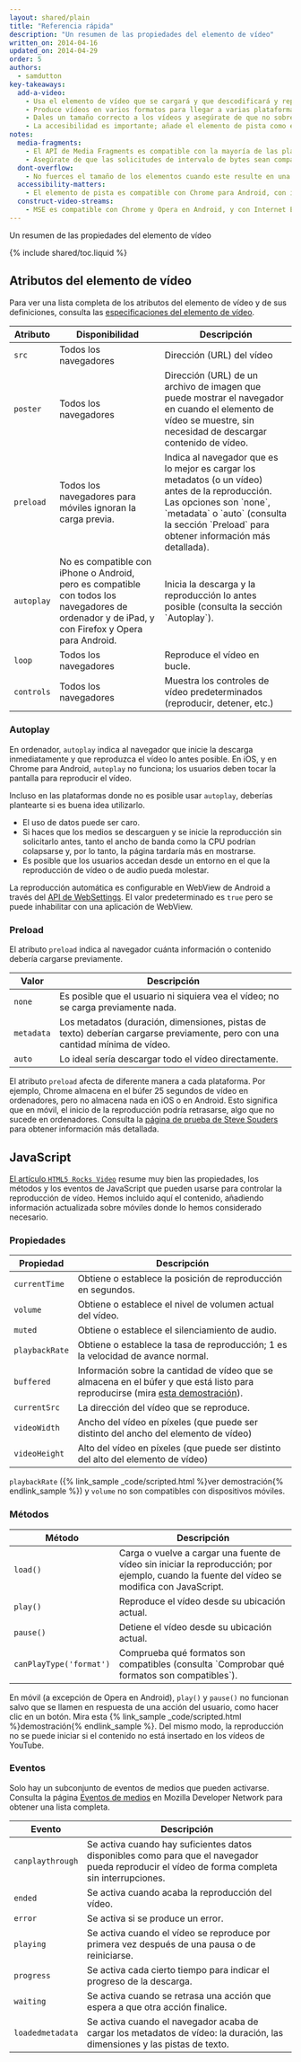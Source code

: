 ```yaml
---
layout: shared/plain
title: "Referencia rápida"
description: "Un resumen de las propiedades del elemento de vídeo"
written_on: 2014-04-16
updated_on: 2014-04-29
order: 5
authors:
  - samdutton
key-takeaways:
  add-a-video:
    - Usa el elemento de vídeo que se cargará y que descodificará y reproducirá el vídeo en tu sitio.
    - Produce vídeos en varios formatos para llegar a varias plataformas móviles.
    - Dales un tamaño correcto a los vídeos y asegúrate de que no sobrepasen los elementos que los contienen.
    - La accesibilidad es importante; añade el elemento de pista como elemento secundario del elemento de vídeo.
notes:
  media-fragments:
    - El API de Media Fragments es compatible con la mayoría de las plataformas, pero no con iOS.
    - Asegúrate de que las solicitudes de intervalo de bytes sean compatibles con tu servidor. Las solicitudes de intervalo se habilitan de manera predeterminada en la mayoría de los servidores, pero algunos servicios de alojamiento pueden inhabilitarlas.
  dont-overflow:
    - No fuerces el tamaño de los elementos cuando este resulte en una relación de aspecto distinta a la del vídeo original. Los elementos achatados o estirados no quedan bien.
  accessibility-matters:
    - El elemento de pista es compatible con Chrome para Android, con iOS Safari y con todos los navegadores actuales de ordenador, excepto con Firefox (consulta <a href="http://caniuse.com/track" title="Estado de compatibilidad del elemento de pista">caniuse.com/track</a>). También hay varios Polyfill disponibles. Recomendamos <a href='//www.delphiki.com/html5/playr/' title='Polyfill de elemento de pista de Playr'>Playr</a> o <a href='//captionatorjs.com/' title='Pista de Captionator'>Captionator</a>.
  construct-video-streams:
    - MSE es compatible con Chrome y Opera en Android, y con Internet Explorer 11 y Chrome en ordenador. También está previsto que sea compatible con la <a href='http://wiki.mozilla.org/Platform/MediaSourceExtensions' title='cronología de implementación de Firefox Media Source Extensions'>Firefox</a>.
---
```


<p class="intro">
  Un resumen de las propiedades del elemento de vídeo
</p>

{% include shared/toc.liquid %}


## Atributos del elemento de vídeo

Para ver una lista completa de los atributos del elemento de vídeo y de sus definiciones, consulta las [especificaciones del elemento de vídeo](//www.w3.org/TR/html5/embedded-content-0.html#the-video-element).

<table class="mdl-data-table mdl-js-data-table">
  <thead>
      <th>Atributo</th>
      <th>Disponibilidad</th>
      <th>Descripción</th>
  </thead>
  <tbody>
    <tr>
      <td data-th="Attribute"><code>src</code></td>
      <td data-th="Availability">Todos los navegadores</td>
      <td data-th="Description">Dirección (URL) del vídeo</td>
    </tr>
    <tr>
      <td data-th="Attribute"><code>poster</code></td>
      <td data-th="Availability">Todos los navegadores</td>
      <td data-th="Description">Dirección (URL) de un archivo de imagen que puede mostrar el navegador en cuando el elemento de vídeo se muestre, sin necesidad de descargar contenido de vídeo.</td>
    </tr>
    <tr>
      <td data-th="Attribute"><code>preload</code></td>
      <td data-th="Availability">Todos los navegadores para móviles ignoran la carga previa.</td>
      <td data-th="Description">Indica al navegador que es lo mejor es cargar los metadatos (o un vídeo) antes de la reproducción. Las opciones son `none`, `metadata` o `auto` (consulta la sección `Preload` para obtener información más detallada). </td>
    </tr>
    <tr>
      <td data-th="Attribute"><code>autoplay</code></td>
      <td data-th="Availability">No es compatible con iPhone o Android, pero es compatible con todos los navegadores de ordenador y de iPad, y con Firefox y Opera para Android.</td>
      <td data-th="Description">Inicia la descarga y la reproducción lo antes posible (consulta la sección `Autoplay`). </td>
    </tr>
    <tr>
      <td data-th="Attribute"><code>loop</code></td>
      <td data-th="Availability">Todos los navegadores</td>
      <td data-th="Description">Reproduce el vídeo en bucle.</td>
    </tr>
    <tr>
      <td data-th="Attribute"><code>controls</code></td>
      <td data-th="Availability">Todos los navegadores</td>
      <td data-th="Descripción">Muestra los controles de vídeo predeterminados (reproducir, detener, etc.)</td>
    </tr>
  </tbody>
</table>

### Autoplay

En ordenador, `autoplay` indica al navegador que inicie la descarga inmediatamente y que reproduzca el vídeo lo antes posible. En iOS, y en Chrome para Android, `autoplay` no funciona; los usuarios deben tocar la pantalla para reproducir el vídeo.

Incluso en las plataformas donde no es posible usar `autoplay`, deberías plantearte si es buena idea utilizarlo.

* El uso de datos puede ser caro.
* Si haces que los medios se descarguen y se inicie la reproducción sin solicitarlo antes, tanto el ancho de banda como la CPU podrían colapsarse y, por lo tanto, la página tardaría más en mostrarse.
* Es posible que los usuarios accedan desde un entorno en el que la reproducción de vídeo o de audio pueda molestar.

La reproducción automática es configurable en WebView de Android a través del [API de WebSettings](//developer.android.com/reference/android/webkit/WebSettings.html#setMediaPlaybackRequiresUserGesture(boolean)).
El valor predeterminado es `true` pero se puede inhabilitar con una aplicación de WebView.

### Preload

El atributo `preload` indica al navegador cuánta información o contenido debería cargarse previamente.

<table class="mdl-data-table mdl-js-data-table">
  <thead>
    <tr>
      <th>Valor</th>
      <th>Descripción</th>
    </tr>
  </thead>
  <tbody>
    <tr>
      <td data-th="Value"><code>none</code></td>
      <td data-th="Descripción">Es posible que el usuario ni siquiera vea el vídeo; no se carga previamente nada.</td>
    </tr>
    <tr>
      <td data-th="Value"><code>metadata</code></td>
      <td data-th="Description">Los metadatos (duración, dimensiones, pistas de texto) deberían cargarse previamente, pero con una cantidad mínima de vídeo.</td>
    </tr>
    <tr>
      <td data-th="Value"><code>auto</code></td>
      <td data-th="Description">Lo ideal sería descargar todo el vídeo directamente.</td>
    </tr>
  </tbody>
</table>

El atributo `preload` afecta de diferente manera a cada plataforma.
Por ejemplo, Chrome almacena en el búfer 25 segundos de vídeo en ordenadores, pero no almacena nada en iOS o en Android. Esto significa que en móvil, el inicio de la reproducción podría retrasarse, algo que no sucede en ordenadores. Consulta la [página de prueba de Steve Souders](//stevesouders.com/tests/mediaevents.php) para obtener información más detallada.

## JavaScript

[El artículo `HTML5 Rocks Video`](//www.html5rocks.com/en/tutorials/video/basics/#toc-javascript) resume muy bien las propiedades, los métodos y los eventos de JavaScript que pueden usarse para controlar la reproducción de vídeo. Hemos incluido aquí el contenido, añadiendo información actualizada sobre móviles donde lo hemos considerado necesario.

### Propiedades

<table class="mdl-data-table mdl-js-data-table">
  <thead>
    <th>Propiedad</th>
    <th>Descripción</th>
  </thead>
  <tbody>
    <tr>
      <td data-th="Property"><code>currentTime</code></td>
      <td data-th="Descripción">Obtiene o establece la posición de reproducción en segundos.</td>
    </tr>
    <tr>
      <td data-th="Property"><code>volume</code></td>
      <td data-th="Description">Obtiene o establece el nivel de volumen actual del vídeo.</td>
    </tr>
    <tr>
      <td data-th="Property"><code>muted</code></td>
      <td data-th="Description">Obtiene o establece el silenciamiento de audio.</td>
    </tr>
    <tr>
      <td data-th="Property"><code>playbackRate</code></td>
      <td data-th="Description">Obtiene o establece la tasa de reproducción; 1 es la velocidad de avance normal.</td>
    </tr>
    <tr>
      <td data-th="Property"><code>buffered</code></td>
      <td data-th="Description">Información sobre la cantidad de vídeo que se almacena en el búfer y que está listo para reproducirse (mira <a href="http://people.mozilla.org/~cpearce/buffered-demo.html" title="Demostración de la cantidad de vídeo que se almacena en búfer en un elemento canvas">esta demostración</a>).</td>
    </tr>
    <tr>
      <td data-th="Property"><code>currentSrc</code></td>
      <td data-th="Description">La dirección del vídeo que se reproduce.</td>
    </tr>
    <tr>
      <td data-th="Property"><code>videoWidth</code></td>
      <td data-th="Description">Ancho del vídeo en píxeles (que puede ser distinto del ancho del elemento de vídeo)</td>
    </tr>
    <tr>
      <td data-th="Property"><code>videoHeight</code></td>
      <td data-th="Description">Alto del vídeo en píxeles (que puede ser distinto del alto del elemento de vídeo)</td>
    </tr>
  </tbody>
</table>

`playbackRate` ({% link_sample _code/scripted.html %}ver demostración{% endlink_sample %}) y `volume` no son compatibles con dispositivos móviles.

### Métodos

<table class="mdl-data-table mdl-js-data-table">
  <thead>
    <th>Método</th>
    <th>Descripción</th>
  </thead>
  <tbody>
    <tr>
      <td data-th="Method"><code>load()</code></td>
      <td data-th="Descripción">Carga o vuelve a cargar una fuente de vídeo sin iniciar la reproducción; por ejemplo, cuando la fuente del vídeo se modifica con JavaScript.</td>
    </tr>
    <tr>
      <td data-th="Method"><code>play()</code></td>
      <td data-th="Description">Reproduce el vídeo desde su ubicación actual.</td>
    </tr>
    <tr>
      <td data-th="Method"><code>pause()</code></td>
      <td data-th="Description">Detiene el vídeo desde su ubicación actual.</td>
    </tr>
    <tr>
      <td data-th="Method"><code>canPlayType('format')</code></td>
      <td data-th="Description">Comprueba qué formatos son compatibles (consulta `Comprobar qué formatos son compatibles`).</td>
    </tr>
  </tbody>
</table>

En móvil (a excepción de Opera en Android), `play()` y `pause()` no funcionan salvo que
se llamen en respuesta de una acción del usuario, como hacer clic en un botón. Mira esta {% link_sample _code/scripted.html %}demostración{% endlink_sample %}. Del mismo modo, la reproducción no se puede iniciar si el contenido no está insertado en los vídeos de YouTube.

### Eventos

Solo hay un subconjunto de eventos de medios que pueden activarse. Consulta la página [Eventos de medios](//developer.mozilla.org/docs/Web/Guide/Events/Media_events) en Mozilla Developer Network para obtener una lista completa.

<table class="mdl-data-table mdl-js-data-table">
  <thead>
    <th>Evento</th>
    <th>Descripción</th>
  </thead>
  <tbody>
    <tr>
      <td data-th="Event"><code>canplaythrough</code></td>
      <td data-th="Descripción">Se activa cuando hay suficientes datos disponibles como para que el navegador pueda reproducir el vídeo de forma completa sin interrupciones.</td>
    </tr>
    <tr>
      <td data-th="Event"><code>ended</code></td>
      <td data-th="Description">Se activa cuando acaba la reproducción del vídeo.</td>
    </tr>
    <tr>
      <td data-th="Event"><code>error</code></td>
      <td data-th="Description">Se activa si se produce un error.</td>
    </tr>
    <tr>
      <td data-th="Event"><code>playing</code></td>
      <td data-th="Description">Se activa cuando el vídeo se reproduce por primera vez después de una pausa o de reiniciarse.</td>
    </tr>
    <tr>
      <td data-th="Event"><code>progress</code></td>
      <td data-th="Description">Se activa cada cierto tiempo para indicar el progreso de la descarga.</td>
    </tr>
    <tr>
      <td data-th="Event"><code>waiting</code></td>
      <td data-th="Description">Se activa cuando se retrasa una acción que espera a que otra acción finalice.</td>
    </tr>
    <tr>
      <td data-th="Event"><code>loadedmetadata</code></td>
      <td data-th="Description">Se activa cuando el navegador acaba de cargar los metadatos de vídeo: la duración, las dimensiones y las pistas de texto.</td>
    </tr>
  </tbody>
</table>



